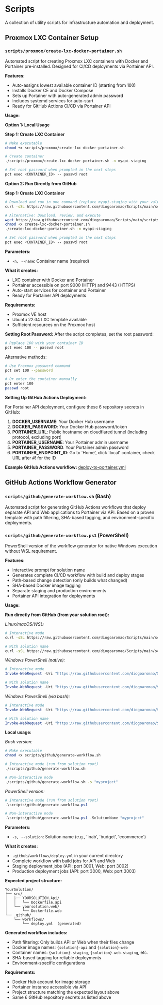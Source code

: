 # Scripts

A collection of utility scripts for infrastructure automation and deployment.

## Proxmox LXC Container Setup

### `scripts/proxmox/create-lxc-docker-portainer.sh`

Automated script for creating Proxmox LXC containers with Docker and Portainer pre-installed. Designed for CI/CD deployments via Portainer API.

**Features:**
- Auto-assigns lowest available container ID (starting from 100)
- Installs Docker CE and Docker Compose
- Sets up Portainer with auto-generated admin password
- Includes systemd services for auto-start
- Ready for GitHub Actions CI/CD via Portainer API

**Usage:**

**Option 1: Local Usage**

**Step 1: Create LXC Container**
```bash
# Make executable
chmod +x scripts/proxmox/create-lxc-docker-portainer.sh

# Create container
./scripts/proxmox/create-lxc-docker-portainer.sh -n myapi-staging

# Set root password when prompted in the next steps
pct exec <CONTAINER_ID> -- passwd root
```


**Option 2: Run Directly from GitHub**

**Step 1: Create LXC Container**
```bash
# Download and run in one command (replace myapi-staging with your value)
curl -sSL https://raw.githubusercontent.com/diogoaromao/Scripts/main/scripts/proxmox/create-lxc-docker-portainer.sh | bash -s -- -n myapi-staging

# Alternative: Download, review, and execute
wget https://raw.githubusercontent.com/diogoaromao/Scripts/main/scripts/proxmox/create-lxc-docker-portainer.sh
chmod +x create-lxc-docker-portainer.sh
./create-lxc-docker-portainer.sh -n myapi-staging

# Set root password when prompted in the next steps
pct exec <CONTAINER_ID> -- passwd root
```


**Parameters:**

- `-n, --name`: Container name (required)

**What it creates:**

- LXC container with Docker and Portainer
- Portainer accessible on port 9000 (HTTP) and 9443 (HTTPS)
- Auto-start services for container and Portainer
- Ready for Portainer API deployments

**Requirements:**
- Proxmox VE host
- Ubuntu 22.04 LXC template available
- Sufficient resources on the Proxmox host

**Setting Root Password:**
After the script completes, set the root password:
```bash
# Replace 100 with your container ID
pct exec 100 -- passwd root
```

Alternative methods:
```bash
# Use Proxmox password command
pct set 100 --password

# Or enter the container manually
pct enter 100
passwd root
```

**Setting Up GitHub Actions Deployment:**

For Portainer API deployment, configure these 6 repository secrets in GitHub:

1. **DOCKER_USERNAME**: Your Docker Hub username
2. **DOCKER_PASSWORD**: Your Docker Hub password/token
3. **PORTAINER_URL**: Public hostname on cloudflared tunnel (including protocol, excluding port)
4. **PORTAINER_USERNAME**: Your Portainer admin username
5. **PORTAINER_PASSWORD**: Your Portainer admin password
6. **PORTAINER_ENDPOINT_ID**: Go to 'Home', click 'local' container, check URL after #! for the ID

**Example GitHub Actions workflow:** [deploy-to-portainer.yml](https://github.com/diogoaromao/Budget/blob/main/.github/workflows/deploy-to-portainer.yml)

## GitHub Actions Workflow Generator

### `scripts/github/generate-workflow.sh` (Bash)

Automated script for generating GitHub Actions workflows that deploy separate API and Web applications to Portainer via API. Based on a proven template with path filtering, SHA-based tagging, and environment-specific deployments.

### `scripts/github/generate-workflow.ps1` (PowerShell)

PowerShell version of the workflow generator for native Windows execution without WSL requirement.

**Features:**
- Interactive prompt for solution name
- Generates complete CI/CD workflow with build and deploy stages
- Path-based change detection (only builds what changed)
- SHA-based Docker image tagging
- Separate staging and production environments
- Portainer API integration for deployments

**Usage:**

**Run directly from GitHub (from your solution root):**

*Linux/macOS/WSL:*
```bash
# Interactive mode
curl -sSL https://raw.githubusercontent.com/diogoaromao/Scripts/main/scripts/github/generate-workflow.sh | bash

# With solution name
curl -sSL https://raw.githubusercontent.com/diogoaromao/Scripts/main/scripts/github/generate-workflow.sh | bash -s -- -s "myproject"
```

*Windows PowerShell (native):*
```powershell
# Interactive mode
Invoke-WebRequest -Uri "https://raw.githubusercontent.com/diogoaromao/Scripts/main/scripts/github/generate-workflow.ps1" -OutFile "temp-workflow.ps1"; .\temp-workflow.ps1; Remove-Item temp-workflow.ps1

# With solution name
Invoke-WebRequest -Uri "https://raw.githubusercontent.com/diogoaromao/Scripts/main/scripts/github/generate-workflow.ps1" -OutFile "temp-workflow.ps1"; .\temp-workflow.ps1 -SolutionName "myproject"; Remove-Item temp-workflow.ps1
```

*Windows PowerShell (via bash):*
```powershell
# Interactive mode
Invoke-WebRequest -Uri "https://raw.githubusercontent.com/diogoaromao/Scripts/main/scripts/github/generate-workflow.sh" -OutFile "temp-workflow.sh"; bash temp-workflow.sh; Remove-Item temp-workflow.sh

# With solution name
Invoke-WebRequest -Uri "https://raw.githubusercontent.com/diogoaromao/Scripts/main/scripts/github/generate-workflow.sh" -OutFile "temp-workflow.sh"; bash temp-workflow.sh -s "myproject"; Remove-Item temp-workflow.sh
```

**Local usage:**

*Bash version:*
```bash
# Make executable
chmod +x scripts/github/generate-workflow.sh

# Interactive mode (run from solution root)
./scripts/github/generate-workflow.sh

# Non-interactive mode
./scripts/github/generate-workflow.sh -s "myproject"
```

*PowerShell version:*
```powershell
# Interactive mode (run from solution root)
.\scripts\github\generate-workflow.ps1

# Non-interactive mode
.\scripts\github\generate-workflow.ps1 -SolutionName "myproject"
```

**Parameters:**
- `-s, --solution`: Solution name (e.g., 'inab', 'budget', 'ecommerce')

**What it creates:**
- `.github/workflows/deploy.yml` in your current directory
- Complete workflow with build jobs for API and Web
- Staging deployment jobs (API: port 3001, Web: port 3002)
- Production deployment jobs (API: port 3000, Web: port 3003)

**Expected project structure:**
```
YourSolution/
├── src/
│   ├── YOURSOLUTION.Api/
│   │   └── Dockerfile.api
│   └── yoursolution.web/
│       └── Dockerfile.web
└── .github/
    └── workflows/
        └── deploy.yml  (generated)
```

**Generated workflow includes:**
- Path filtering: Only builds API or Web when their files change
- Docker image names: `{solution}-api` and `{solution}-web`
- Container names: `{solution}-staging`, `{solution}-web-staging`, etc.
- SHA-based tagging for reliable deployments
- Environment-specific configurations

**Requirements:**
- Docker Hub account for image storage
- Portainer instance accessible via API
- Project structure matching the expected layout above
- Same 6 GitHub repository secrets as listed above

